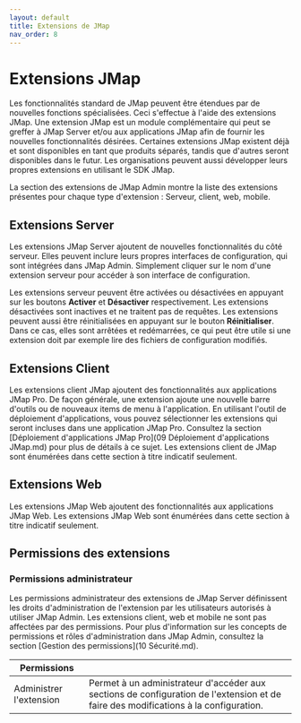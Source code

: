 ```yaml
---
layout: default
title: Extensions de JMap
nav_order: 8
---
```


# Extensions JMap

Les fonctionnalités standard de JMap peuvent être étendues par de nouvelles fonctions spécialisées. Ceci s'effectue à l'aide des extensions JMap. Une extension JMap est un module complémentaire qui peut se greffer à JMap Server et/ou aux applications JMap afin de fournir les nouvelles fonctionnalités désirées. Certaines extensions JMap existent déjà et sont disponibles en tant que produits séparés, tandis que d'autres seront disponibles dans le futur. Les organisations peuvent aussi développer leurs propres extensions en utilisant le SDK JMap.

La section des extensions de JMap Admin montre la liste des extensions présentes pour chaque type d'extension : Serveur, client, web, mobile.



## Extensions Server

Les extensions JMap Server ajoutent de nouvelles fonctionnalités du côté serveur. Elles peuvent inclure leurs propres interfaces de configuration, qui sont intégrées dans JMap Admin. Simplement cliquer sur le nom d'une extension serveur pour accéder à son interface de configuration.

Les extensions serveur peuvent être activées ou désactivées en appuyant sur les boutons **Activer** et **Désactiver** respectivement. Les extensions désactivées sont inactives et ne traitent pas de requêtes. Les extensions peuvent aussi être réinitialisées en appuyant sur le bouton **Réinitialiser**. Dans ce cas, elles sont arrêtées et redémarrées, ce qui peut être utile si une extension doit par exemple lire des fichiers de configuration modifiés. 



## Extensions Client

Les extensions client JMap ajoutent des fonctionnalités aux applications JMap Pro. De façon générale, une extension ajoute une nouvelle barre d'outils ou de nouveaux items de menu à l'application. En utilisant l'outil de déploiement d'applications, vous pouvez sélectionner les extensions qui seront incluses dans une application JMap Pro. Consultez la section [Déploiement d'applications JMap Pro](09 Déploiement d'applications JMap.md) pour plus de détails à ce sujet. Les extensions client de JMap sont énumérées dans cette section à titre indicatif seulement.



## Extensions Web

Les extensions JMap Web ajoutent des fonctionnalités aux applications JMap Web. Les extensions JMap Web sont énumérées dans cette section à titre indicatif seulement.



## Permissions des extensions



### Permissions administrateur

Les permissions administrateur des extensions de JMap Server définissent les droits d'administration de l'extension par les utilisateurs autorisés à utiliser JMap Admin. Les extensions client, web et mobile ne sont pas affectées par des permissions. Pour plus d'information sur les concepts de permissions et rôles d'administration dans JMap Admin, consultez la section [Gestion des permissions](10 Sécurité.md).

| **Permissions**         |                                                              |
| ----------------------- | ------------------------------------------------------------ |
| Administrer l'extension | Permet à un administrateur d'accéder aux sections de configuration de l'extension et de faire des modifications à la configuration. |

 

